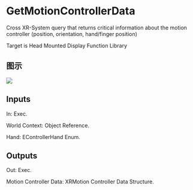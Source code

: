 # GetMotionControllerData

Cross XR-System query that returns critical information about the motion controller (position, orientation, hand/finger position)

Target is Head Mounted Display Function Library

## 图示

![]($-20221218-19301876.png)

## Inputs

In: Exec.

World Context: Object Reference.

Hand: EControllerHand Enum.  

## Outputs

Out: Exec.

Motion Controller Data: XRMotion Controller Data Structure.

